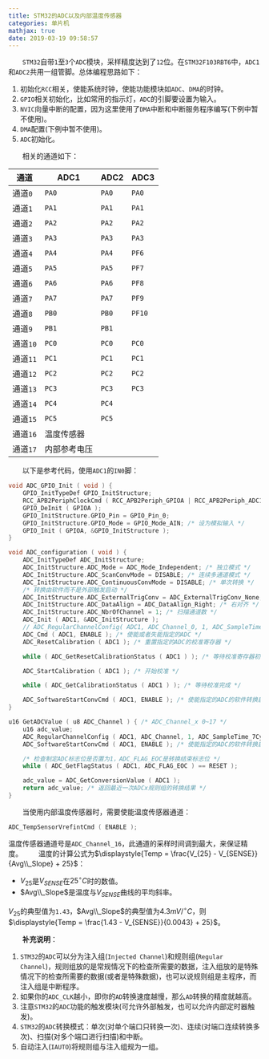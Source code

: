 ```yaml
---
title: STM32的ADC以及内部温度传感器
categories: 单片机
mathjax: true
date: 2019-03-19 09:58:57
---
```

&emsp;&emsp;`STM32`自带`1`至`3`个`ADC`模块，采样精度达到了`12`位。在`STM32F103RBT6`中，`ADC1`和`ADC2`共用一组管脚。总体编程思路如下：<!--more-->

1. 初始化`RCC`相关，使能系统时钟，使能功能模块如`ADC`、`DMA`的时钟。
2. `GPIO`相关初始化，比如常用的指示灯，`ADC`的引脚要设置为输入。
3. `NVIC`向量中断的配置，因为这里使用了`DMA`中断和中断服务程序编写(下例中暂不使用)。
4. `DMA`配置(下例中暂不使用)。
5. `ADC`初始化。

&emsp;&emsp;相关的通道如下：

通道     | ADC1        | ADC2  | ADC3
---------|-------------|-------|-----
通道`0`  | `PA0`       | `PA0` | `PA0`
通道`1`  | `PA1`       | `PA1` | `PA1`
通道`2`  | `PA2`       | `PA2` | `PA2`
通道`3`  | `PA3`       | `PA3` | `PA3`
通道`4`  | `PA4`       | `PA4` | `PF6`
通道`5`  | `PA5`       | `PA5` | `PF7`
通道`6`  | `PA6`       | `PA6` | `PF8`
通道`7`  | `PA7`       | `PA7` | `PF9`
通道`8`  | `PB0`       | `PB0` | `PF10`
通道`9`  | `PB1`       | `PB1` |
通道`10` | `PC0`       | `PC0` | `PC0`
通道`11` | `PC1`       | `PC1` | `PC1`
通道`12` | `PC2`       | `PC2` | `PC2`
通道`13` | `PC3`       | `PC3` | `PC3`
通道`14` | `PC4`       | `PC4` |
通道`15` | `PC5`       | `PC5` |
通道`16` | 温度传感器   |       |
通道`17` | 内部参考电压 |       |

&emsp;&emsp;以下是参考代码，使用`ADC1`的`IN0`脚：

``` cpp
void ADC_GPIO_Init ( void ) {
    GPIO_InitTypeDef GPIO_InitStructure;
    RCC_APB2PeriphClockCmd ( RCC_APB2Periph_GPIOA | RCC_APB2Periph_ADC1, ENABLE );
    GPIO_DeInit ( GPIOA );
    GPIO_InitStructure.GPIO_Pin = GPIO_Pin_0;
    GPIO_InitStructure.GPIO_Mode = GPIO_Mode_AIN; /* 设为模拟输入 */
    GPIO_Init ( GPIOA, &GPIO_InitStructure );
}

void ADC_configuration ( void ) {
    ADC_InitTypeDef ADC_InitStructure;
    ADC_InitStructure.ADC_Mode = ADC_Mode_Independent; /* 独立模式 */
    ADC_InitStructure.ADC_ScanConvMode = DISABLE; /* 连续多通道模式 */
    ADC_InitStructure.ADC_ContinuousConvMode = DISABLE; /* 单次转换 */
    /* 转换由软件而不是外部触发启动 */
    ADC_InitStructure.ADC_ExternalTrigConv = ADC_ExternalTrigConv_None;
    ADC_InitStructure.ADC_DataAlign = ADC_DataAlign_Right; /* 右对齐 */
    ADC_InitStructure.ADC_NbrOfChannel = 1; /* 扫描通道数 */
    ADC_Init ( ADC1, &ADC_InitStructure );
    // ADC_RegularChannelConfig( ADC1, ADC_Channel_0, 1, ADC_SampleTime_7Cycles5 );
    ADC_Cmd ( ADC1, ENABLE ); /* 使能或者失能指定的ADC */
    ADC_ResetCalibration ( ADC1 ); /* 重置指定的ADC的校准寄存器 */

    while ( ADC_GetResetCalibrationStatus ( ADC1 ) ); /* 等待校准寄存器初始化 */

    ADC_StartCalibration ( ADC1 ); /* 开始校准 */

    while ( ADC_GetCalibrationStatus ( ADC1 ) ); /* 等待校准完成 */

    ADC_SoftwareStartConvCmd ( ADC1, ENABLE ); /* 使能指定的ADC的软件转换启动功能 */
}

u16 GetADCValue ( u8 ADC_Channel ) { /* ADC_Channel_x 0~17 */
    u16 adc_value;
    ADC_RegularChannelConfig ( ADC1, ADC_Channel, 1, ADC_SampleTime_7Cycles5 );
    ADC_SoftwareStartConvCmd ( ADC1, ENABLE ); /* 使能指定的ADC的软件转换启动功能 */

    /* 检查制定ADC标志位是否置为1，ADC_FLAG_EOC是转换结束标志位 */
    while ( ADC_GetFlagStatus ( ADC1, ADC_FLAG_EOC ) == RESET );

    adc_value = ADC_GetConversionValue ( ADC1 );
    return adc_value; /* 返回最近一次ADCx规则组的转换结果 */
}
```

&emsp;&emsp;当使用内部温度传感器时，需要使能温度传感器通道：

``` cpp
ADC_TempSensorVrefintCmd ( ENABLE );
```

温度传感器通道号是`ADC_Channel_16`，此通道的采样时间调到最大，来保证精度。
&emsp;&emsp;温度的计算公式为$\displaystyle{Temp = \frac{V_{25} - V_{SENSE}}{Avg\\_Slope} + 25}$：

- $V_{25}$是$V_{SENSE}$在$25^{\circ}C$时的数值。
- $Avg\\_Slope$是温度与$V_{SENSE}$曲线的平均斜率。

$V_{25}$的典型值为`1.43`，$Avg\\_Slope$的典型值为$4.3mV/^{\circ}C$，则$\displaystyle{Temp = \frac{1.43 - V_{SENSE}}{0.0043} + 25}$。

&emsp;&emsp;**补充说明**：

1. `STM32`的`ADC`可以分为注入组(`Injected Channel`)和规则组(`Regular Channel`)，规则组放的是常规情况下的检查所需要的数据，注入组放的是特殊情况下的检查所需要的数据(或者是特殊数据)，也可以说规则组是主程序，而注入组是中断程序。
2. 如果你的`ADC_CLK`越小，即你的`AD`转换速度越慢，那么`AD`转换的精度就越高。
3. 注意`STM32`的`ADC`功能的触发模块(可允许外部触发，也可以允许内部定时器触发)。
4. `STM32`的`ADC`转换模式：单次(对单个端口只转换一次)、连续(对端口连续转换多次)、扫描(对多个端口进行扫描)和中断。
5. 自动注入(`IAUTO`)将规则组与注入组规为一组。